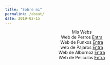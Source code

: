 ```yaml
---
title: "Sobre mi"
permalink: /about/
date: 2019-02-15
---
```


<center>Mis Webs</center>

<center> Web de Perros
<a href="www.crucedeperros.org" target="_blank">Entra</a></center>

<center> Web de Funkos
<a href="www.crucedeperros.org" target="_blank">Entra</a> </center>

<center> web de Pajaros
<a href="www.crucedeperros.org" target="_blank">Entra</a> </center>

<center> Web de Albornoz
<a href="www.crucedeperros.org" target="_blank">Entra</a> </center>

<center> Web de Peliculas
<a href="www.crucedeperros.org" target="_blank">Entra</a> </center>
